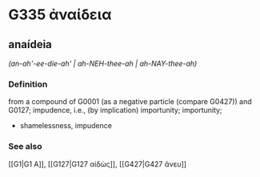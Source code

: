 # G335 ἀναίδεια

## anaídeia

_(an-ah'-ee-die-ah' | ah-NEH-thee-ah | ah-NAY-thee-ah)_

### Definition

from a compound of G0001 (as a negative particle (compare G0427)) and G0127; impudence, i.e., (by implication) importunity; importunity; 

- shamelessness, impudence

### See also

[[G1|G1 Α]], [[G127|G127 αἰδώς]], [[G427|G427 ἄνευ]]
